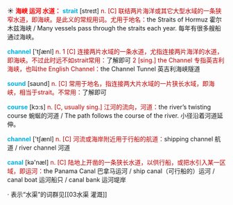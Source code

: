 ☀ <font color="red">**海峡 运河 水道：**</font>
<font color="sky blue">**strait**</font> [streɪt] 
<font color="#c00000">n. [C] 联结两片海洋或其它大型水域的一条狭窄水道，即海峡。是此义的常规用词。尤用于地名：</font>the Straits of Hormuz 霍尔木兹海峡 / Many vessels pass through the straits each year. 每年有很多艘船通过海峡。

<font color="sky blue">**channel**</font> ['tʃænl] 
<font color="#c00000">n. 1 [C] 连接两片水域的一条水道，尤指连接两片海洋的水道，即海峡。不过此时远不如strait常用：</font>了解即可 <font color="#c00000">2 [sing.] the Channel 专指英吉利海峡，也叫the English Channel：</font>the Channel Tunnel 英吉利海峡隧道

<font color="sky blue">**sound**</font> [saʊnd] 
<font color="#c00000">n. [C] 常用于地名，指连接两大片水域的一片狭长水域，即海峡，相当于strait。不常用：</font>了解即可

<font color="sky blue">**course**</font> [kɔ:s] 
<font color="#c00000">n. [C, usually sing.] 江河的流向，河道：</font>the river’s twisting course 蜿蜒的河道 / The path follows the course of the river. 小径沿着河道延伸。

<font color="sky blue">**channel**</font> ['tʃænl] 
<font color="#c00000">n. [C] 河流或海岸附近用于行船的航道：</font>shipping channel 航道 / river channel 河道

<font color="sky blue">**canal**</font> [kə'næl] 
<font color="#c00000">n. [C] 陆地上开凿的一条狭长水道，以供行船，或把水引入某一区域，即运河：</font>the Panama Canal 巴拿马运河 / ship canal（可行船的）运河 / canal boat 运河船只 / canal bank 运河堤岸

· 表示“水渠”的词群见[[03水渠 灌溉]]
